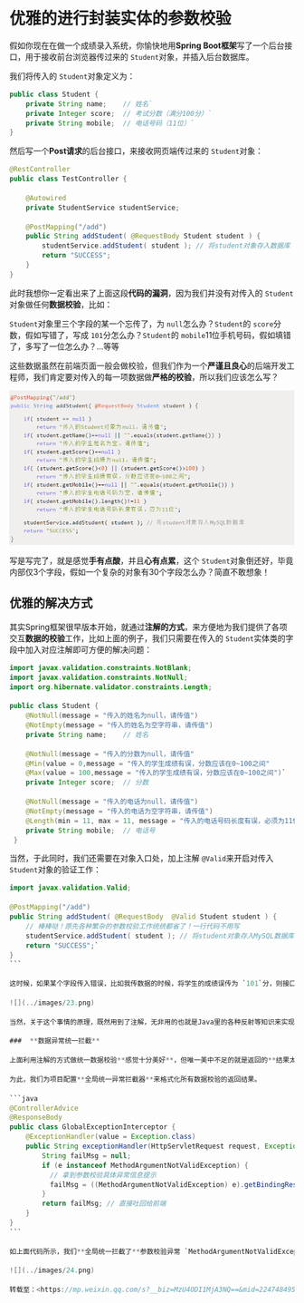 # 优雅的进行封装实体的参数校验

假如你现在在做一个成绩录入系统，你愉快地用**Spring Boot框架**写了一个后台接口，用于接收前台浏览器传过来的 `Student`对象，并插入后台数据库。

我们将传入的 `Student`对象定义为：

```java
public class Student {
    private String name;    // 姓名`
    private Integer score;  // 考试分数（满分100分）`
    private String mobile;  // 电话号码（11位）`
}
```

然后写一个**Post请求**的后台接口，来接收网页端传过来的 `Student`对象：

```java
@RestController
public class TestController {

    @Autowired
    private StudentService studentService;

    @PostMapping("/add")
    public String addStudent( @RequestBody Student student ) {
        studentService.addStudent( student ); // 将student对象存入数据库
        return "SUCCESS";
    }
}
```

此时我想你一定看出来了上面这段**代码的漏洞**，因为我们并没有对传入的 `Student`对象做任何**数据校验**，比如：

`Student`对象里三个字段的某一个忘传了，为 `null`怎么办？`Student`的 `score`分数，假如写错了，写成 `101`分怎么办？`Student`的 `mobile`11位手机号码，假如填错了，多写了一位怎么办？...等等

这些数据虽然在前端页面一般会做校验，但我们作为一个**严谨且良心**的后端开发工程师，我们肯定要对传入的每一项数据做**严格的校验**，所以我们应该怎么写？

![](../images/22.png)

写是写完了，就是感觉**手有点酸**，并且**心有点累**，这个 `Student`对象倒还好，毕竟内部仅3个字段，假如一个复杂的对象有30个字段怎么办？简直不敢想象！

## 优雅的解决方式

其实Spring框架很早版本开始，就通过**注解的方式**，来方便地为我们提供了各项交互**数据的校验**工作，比如上面的例子，我们只需要在传入的 `Student`实体类的字段中加入对应注解即可方便的解决问题：

```java
import javax.validation.constraints.NotBlank;
import javax.validation.constraints.NotNull;
import org.hibernate.validator.constraints.Length;

public class Student {
    @NotNull(message = "传入的姓名为null，请传值")
    @NotEmpty(message = "传入的姓名为空字符串，请传值")
    private String name;    // 姓名
    
    @NotNull(message = "传入的分数为null，请传值"
    @Min(value = 0,message = "传入的学生成绩有误，分数应该在0~100之间"
    @Max(value = 100,message = "传入的学生成绩有误，分数应该在0~100之间")`
    private Integer score;  // 分数
    
    @NotNull(message = "传入的电话为null，请传值")
    @NotEmpty(message = "传入的电话为空字符串，请传值")
    @Length(min = 11, max = 11, message = "传入的电话号码长度有误，必须为11位")
    private String mobile;  // 电话号
 }
```

当然，于此同时，我们还需要在对象入口处，加上注解 `@Valid`来开启对传入 `Student`对象的验证工作：

````java
import javax.validation.Valid;

@PostMapping("/add")
public String addStudent( @RequestBody  @Valid Student student ) {
    // 棒棒哒！原先各种繁杂的参数校验工作统统都省了！一行代码不用写
    studentService.addStudent( student ); // 将student对象存入MySQL数据库
    return "SUCCESS";`
}
```

这时候，如果某个字段传入错误，比如我传数据的时候，将学生的成绩误传为 `101`分，则接口返回结果便会提示出错误详情：

![](../images/23.png)

当然，关于这个事情的原理，既然用到了注解，无非用的也就是Java里的各种反射等知识来实现的，感兴趣的小伙伴可以借此机会研究一下！

###  **数据异常统一拦截** 

上面利用注解的方式做统一数据校验**感觉十分美好**，但唯一美中不足的就是返回的**结果太过繁杂**，不一定使我们需要的格式，我们需要做**统一处理**，比如：我只想将具体参数校验的错误提示信息给**抠出来**返回给前端即可。

为此，我们为项目配置**全局统一异常拦截器**来格式化所有数据校验的返回结果。

```java
@ControllerAdvice
@ResponseBody
public class GlobalExceptionInterceptor {
  	@ExceptionHandler(value = Exception.class)
  	public String exceptionHandler(HttpServletRequest request, Exception e) {
  	  	String failMsg = null;
  	  	if (e instanceof MethodArgumentNotValidException) {
  	  	  // 拿到参数校验具体异常信息提示
  	  	  failMsg = ((MethodArgumentNotValidException) e).getBindingResult().getFieldError().getDefaultMessage();`
  	  	}
  	  	return failMsg; // 直接吐回给前端
  	}
}
```

如上面代码所示，我们**全局统一拦截了**参数校验异常 `MethodArgumentNotValidException`，并仅仅只拿到对应异常的详细 `Message`信息吐给前端，此时返回给前端的数据就清楚得多：

![](../images/24.png)

转载至：<https://mp.weixin.qq.com/s?__biz=MzU4ODI1MjA3NQ==&mid=2247484955&idx=1&sn=29b0f228415abd8542d07c898e6398ba&chksm=fdded0dfcaa959c9d9fc9d04130409c392460561bdce53996261fe8973b81f4811a8ebe5c357&mpshare=1&scene=23&srcid=0105v2xiNT2WPbYdaft6oLSp&sharer_sharetime=1578226347394&sharer_shareid=e81601a95b901aeca142bbe3b957819a#rd>